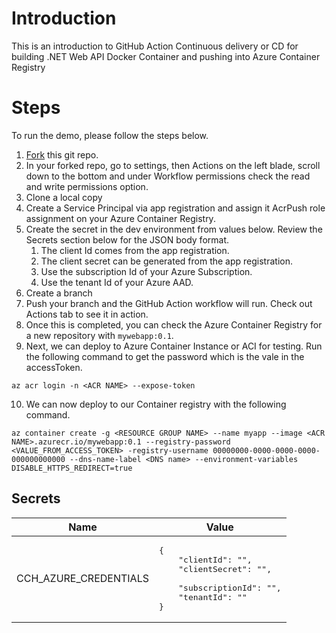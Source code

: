 # Introduction
This is an introduction to GitHub Action Continuous delivery or CD for building .NET Web API Docker Container and pushing into Azure Container Registry

# Steps
To run the demo, please follow the steps below.

1. [Fork](https://docs.github.com/en/get-started/quickstart/fork-a-repo) this git repo.
2. In your forked repo, go to settings, then Actions on the left blade, scroll down to the bottom and under Workflow permissions check the read and write permissions option.
3. Clone a local copy
4. Create a Service Principal via app registration and assign it AcrPush role assignment on your Azure Container Registry.
5. Create the secret in the dev environment from values below. Review the Secrets section below for the JSON body format.
    1. The client Id comes from the app registration.
    2. The client secret can be generated from the app registration.
    3. Use the subscription Id of your Azure Subscription.
    4. Use the tenant Id of your Azure AAD.
6. Create a branch
7. Push your branch and the GitHub Action workflow will run. Check out Actions tab to see it in action.
8. Once this is completed, you can check the Azure Container Registry for a new repository with ```mywebapp:0.1```.
9. Next, we can deploy to Azure Container Instance or ACI for testing. Run the following command to get the password which is the vale in the accessToken.
```
az acr login -n <ACR NAME> --expose-token
```
10. We can now deploy to our Container registry with the following command.
```
az container create -g <RESOURCE GROUP NAME> --name myapp --image <ACR NAME>.azurecr.io/mywebapp:0.1 --registry-password <VALUE_FROM_ACCESS_TOKEN> -registry-username 00000000-0000-0000-0000-000000000000 --dns-name-label <DNS name> --environment-variables DISABLE_HTTPS_REDIRECT=true
```

## Secrets
| Name | Value |
| --- | --- |
| CCH_AZURE_CREDENTIALS | <pre>{<br/>&nbsp;&nbsp;&nbsp;&nbsp;"clientId": "",<br/>&nbsp;&nbsp;&nbsp;&nbsp;"clientSecret": "", <br/>&nbsp;&nbsp;&nbsp;&nbsp;"subscriptionId": "",<br/>&nbsp;&nbsp;&nbsp;&nbsp;"tenantId": "" <br/>}</pre> |